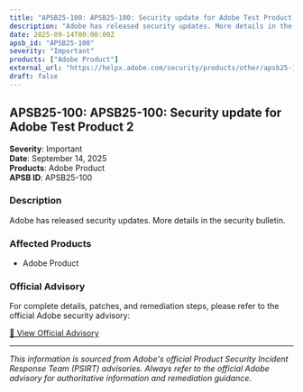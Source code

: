 ```yaml
---
title: "APSB25-100: APSB25-100: Security update for Adobe Test Product 2"
description: "Adobe has released security updates. More details in the security bulletin."
date: 2025-09-14T00:00:00Z
apsb_id: "APSB25-100"
severity: "Important"
products: ["Adobe Product"]
external_url: "https://helpx.adobe.com/security/products/other/apsb25-100.html"
draft: false
---
```


## APSB25-100: APSB25-100: Security update for Adobe Test Product 2

**Severity**: Important  
**Date**: September 14, 2025  
**Products**: Adobe Product  
**APSB ID**: APSB25-100

### Description

Adobe has released security updates. More details in the security bulletin.

### Affected Products

- Adobe Product


### Official Advisory

For complete details, patches, and remediation steps, please refer to the official Adobe security advisory:

[🔗 View Official Advisory](https://helpx.adobe.com/security/products/other/apsb25-100.html)

---

*This information is sourced from Adobe's official Product Security Incident Response Team (PSIRT) advisories. Always refer to the official Adobe advisory for authoritative information and remediation guidance.*
